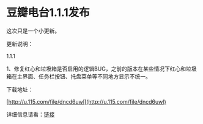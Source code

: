 # 豆瓣电台1.1.1发布

这次只是一个小更新。

更新说明：

1.1.1

1、修复红心和垃圾箱是否启用的逻辑BUG，之前的版本在某些情况下红心和垃圾箱在主界面、任务栏按钮、托盘菜单等不同地方显示不统一。

下载地址：

[http://u.115.com/file/dncd6uwl](http://u.115.com/file/dncd6uwl)

详细信息请看：[链接](/article/doubanfm)
